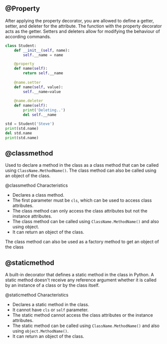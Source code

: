 ## @Property
After applying the property decorator, you are allowed to define a getter, setter, and deleter for the attribute. The function with the property decorator acts as the getter. Setters and deleters allow for modifying the behaviour of according commands.
```python
class Student:
    def __init__(self, name):
        self.__name = name

    @property
    def name(self):
        return self.__name
    
    @name.setter
    def name(self, value):
        self.__name=value
    
    @name.deleter 
    def name(self):
        print('Deleting..')
        del self.__name

std = Student('Steve')
print(std.name)
del std.name
print(std.name) 
```

## @classmethod
Used to declare a method in the class as a class method that can be called using `ClassName.MethodName()`. The class method can also be called using an object of the class.

 @classmethod Characteristics
- Declares a class method.
- The first parameter must be `cls`, which can be used to access class attributes.
- The class method can only access the class attributes but not the instance attributes.
- The class method can be called using `ClassName.MethodName()` and also using object.
- It can return an object of the class.

The class method can also be used as a factory method to get an object of the class

## @staticmethod
A built-in decorator that defines a static method in the class in Python. A static method doesn't receive any reference argument whether it is called by an instance of a class or by the class itself.

 @staticmethod Characteristics
- Declares a static method in the class.
- It cannot have `cls` or `self` parameter.
- The static method cannot access the class attributes or the instance attributes.
- The static method can be called using `ClassName.MethodName()` and also using `object.MethodName()`.
- It can return an object of the class.

